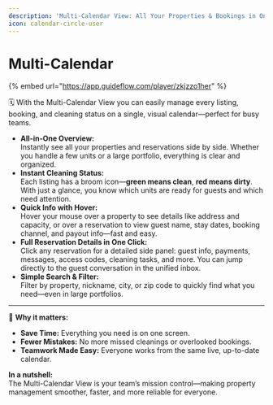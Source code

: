 ```yaml
---
description: 'Multi-Calendar View: All Your Properties & Bookings in One Place'
icon: calendar-circle-user
---
```


# Multi-Calendar

{% embed url="https://app.guideflow.com/player/zkjzzo1her" %}

🗓️ With the Multi-Calendar View you can easily manage every listing, booking, and cleaning status on a single, visual calendar—perfect for busy teams.

* **All-in-One Overview:**\
  Instantly see all your properties and reservations side by side. Whether you handle a few units or a large portfolio, everything is clear and organized.
* **Instant Cleaning Status:**\
  Each listing has a broom icon—**green means clean**, **red means dirty**. With just a glance, you know which units are ready for guests and which need attention.
* **Quick Info with Hover:**\
  Hover your mouse over a property to see details like address and capacity, or over a reservation to view guest name, stay dates, booking channel, and payout info—fast and easy.
* **Full Reservation Details in One Click:**\
  Click any reservation for a detailed side panel: guest info, payments, messages, access codes, cleaning tasks, and more. You can jump directly to the guest conversation in the unified inbox.
* **Simple Search & Filter:**\
  Filter by property, nickname, city, or zip code to quickly find what you need—even in large portfolios.

***

🎯 **Why it matters:**

* **Save Time:** Everything you need is on one screen.
* **Fewer Mistakes:** No more missed cleanings or overlooked bookings.
* **Teamwork Made Easy:** Everyone works from the same live, up-to-date calendar.

**In a nutshell:**\
The Multi-Calendar View is your team’s mission control—making property management smoother, faster, and more reliable for everyone.
